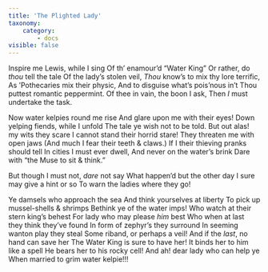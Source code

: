 ```yaml
---
title: 'The Plighted Lady'
taxonomy:
    category:
        - docs
visible: false
---
```


Inspire me Lewis, while I sing
Of th’ enamour’d “Water King”
Or rather, do *thou* tell the tale
Of the lady’s stolen veil,
*Thou* know’s to mix thy lore terrific,
As ’Pothecaries mix their physic,
And to disguise what’s pois’nous in’t
Thou puttest romantic peppermint.
Of thee in vain, the boon I ask,
Then *I* must undertake the task.

Now water kelpies round me rise
And glare upon me with their eyes!
Down yelping fiends, while I unfold
The tale ye wish not to be told.
But out alas! my wits they scare
I cannot stand their horrid stare!
They threaten me with open jaws
(And much I fear their teeth & claws.)
If I their thieving pranks should tell
In cities I must ever dwell,
And never on the water’s brink
Dare with “the Muse to sit & think.”

But though I must not, *dare* not say
What happen’d but the other day
I sure may give a hint or so
To warn the ladies where they go!

Ye damsels who approach the sea
And think yourselves at liberty
To pick up mussel-shells & shrimps
Bethink ye of the water imps!
Who watch at their stern king’s behest
For lady who may please *him* best
Who when at last they think they’ve found
In form of zephyr’s they surround
In seeming wanton play they steal
Some riband, or perhaps a veil!
And if the *last*, no hand can save her
The Water King is sure to have her!
It binds her to him like a spell
He bears her to his rocky cell!
And ah! dear lady who can help ye
When married to grim water kelpie!!!